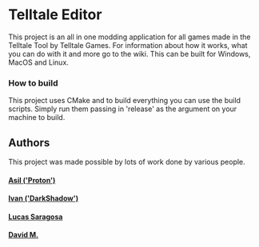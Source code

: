 # Telltale Editor

This project is an all in one modding application for all games made in the Telltale Tool by Telltale Games. For information about how it works, what you can do with it and more go to the wiki.
This can be built for Windows, MacOS and Linux.

### How to build

This project uses CMake and to build everything you can use the build scripts. Simply run them passing in 'release' as the argument on your machine to build.

## Authors

This project was made possible by lots of work done by various people. 

#### [Asil ('Proton')](github.com/asilz)
#### [Ivan ('DarkShadow')](github.com/iMrShadow)
#### [Lucas Saragosa](github.com/LucasSaragosa)
#### [David M.](github.com/frostbone25)
